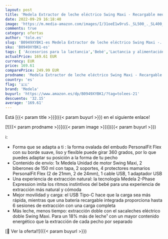 ```yaml
---
layout: post
title: 'Medela Extractor de leche eléctrico Swing Maxi - Recargable mediante USB  más leche en menos tiempo  con embudos PersonalFit Flex y tecnología de extracción de 2 fases de Medela'
date: 2022-09-29 16:18:40
image: 'https://m.media-amazon.com/images/I/31oeE1w9ruS._SL500_._SL400_.jpg'
comments: true
category: ofertas
author: 'tole.es'
slug: 'B0949XYBK1-es Medela Extractor de leche eléctrico Swing Maxi -...'
sku: 'B0949XYBK1-es'
tags: [ 'Accesorios para la lactancia','Bebé','Lactancia y alimentación','Sacaleches','extractor','medela','🇪🇸', ]
actualPrice: 169.61 EUR
currency: EUR
price: 169.61
comparePrice: 249.99 EUR
prodname: 'Medela Extractor de leche eléctrico Swing Maxi - Recargable mediante USB  más leche en menos tiempo  con embudos PersonalFit Flex y tecnología de extracción de 2 fases de Medela'
country: 'es'
flag: '🇪🇸'
brand: 'Medela'
buyurl: 'https://www.amazon.es/dp/B0949XYBK1/?tag=tolees-21'
descuento: '32.15'
average: '169.61'
---
```


Está [{{< param title >}}]({{< param buyurl >}}) en el siguiente enlace!

[![{{< param prodname >}}]({{< param image >}})]({{< param buyurl >}})

ℹ️:

- Forma que se adapta a ti : la forma ovalada del embudo PersonalFit Flex con su borde suave, liso y flexible puede girar 360 grados, por lo que puedes adaptar su posición a la forma de tu pecho
- Contenido de envío: 1x Medela Unidad de motor Swing Maxi, 2 biberones de 150 ml con tapa, 2 soportes, 4 protectores mamarios PersonalFit Flex (2 de 21mm, 2 de 24mm), 1 cable USB, 1 adaptador USB
- Una experiencia de extracción natural: la tecnología Medela 2-Phase Expression imita los ritmos instintivos del bebé para una experiencia de extracción más natural y cómoda
- Mejor movilidad y carga: el USB Tipo-C hace que la carga sea más rápida, mientras que una batería recargable integrada proporciona hasta 6 sesiones de extracción con una carga completa
- Más leche, menos tiempo: extracción doble con el sacaleches eléctrico doble Swing Maxi. Para un 18% más de leche¹ con un mayor contenido energético que la extracción de cada pecho por separado

[🛒 Ver la oferta!!]({{< param buyurl >}})
